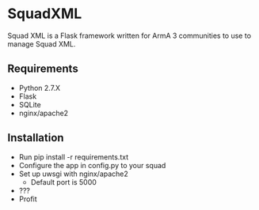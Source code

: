 # SquadXML
Squad XML is a Flask framework written for ArmA 3 communities to use to manage Squad XML.

## Requirements
* Python 2.7.X
* Flask
* SQLite
* nginx/apache2

## Installation
* Run pip install -r requirements.txt
* Configure the app in config.py to your squad
* Set up uwsgi with nginx/apache2
    * Default port is 5000
* ???
* Profit
